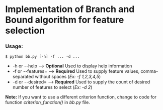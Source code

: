 # Implementation of Branch and Bound algorithm for feature selection

### Usage:
```
$ python bb.py [-h] -f ... -d ...
```
* -h or --help --> __Optional__ Used to display help information
* -f or --features= --> __Required__ Used to supply feature values, comma-separated without spaces (_Ex: -f 1,2,3,4,5_)
* -d or --desired= --> __Required__ Used to supply the count of desired number of features to select (_Ex: -d 2_)

__Note:__ If you want to use a different criterion function, change to code for function _criterion_function()_ in _bb.py_ file.
